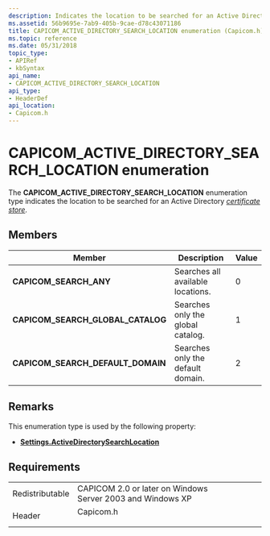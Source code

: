 ```yaml
---
description: Indicates the location to be searched for an Active Directory certificate store.
ms.assetid: 56b9695e-7ab9-405b-9cae-d78c43071186
title: CAPICOM_ACTIVE_DIRECTORY_SEARCH_LOCATION enumeration (Capicom.h)
ms.topic: reference
ms.date: 05/31/2018
topic_type: 
- APIRef
- kbSyntax
api_name: 
- CAPICOM_ACTIVE_DIRECTORY_SEARCH_LOCATION
api_type: 
- HeaderDef
api_location: 
- Capicom.h
---
```


# CAPICOM\_ACTIVE\_DIRECTORY\_SEARCH\_LOCATION enumeration

The **CAPICOM\_ACTIVE\_DIRECTORY\_SEARCH\_LOCATION** enumeration type indicates the location to be searched for an Active Directory [*certificate store*](../secgloss/c-gly.md).

## Members



| Member                               | Description                                  | Value |
|--------------------------------------|----------------------------------------------|-------|
| **CAPICOM\_SEARCH\_ANY**             | Searches all available locations.<br/> | 0     |
| **CAPICOM\_SEARCH\_GLOBAL\_CATALOG** | Searches only the global catalog.<br/> | 1     |
| **CAPICOM\_SEARCH\_DEFAULT\_DOMAIN** | Searches only the default domain.<br/> | 2     |



## Remarks

This enumeration type is used by the following property:

-   [**Settings.ActiveDirectorySearchLocation**](settings-activedirectorysearchlocation.md)

## Requirements



|                            |                                                                                      |
|----------------------------|--------------------------------------------------------------------------------------|
| Redistributable<br/> | CAPICOM 2.0 or later on Windows Server 2003 and Windows XP<br/>                |
| Header<br/>          | <dl> <dt>Capicom.h</dt> </dl> |



 

 
